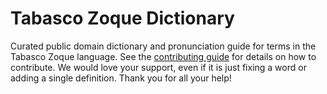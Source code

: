 
# Tabasco Zoque Dictionary

Curated public domain dictionary and pronunciation guide for terms in the Tabasco Zoque language. See the [contributing guide](https://github.com/drumworkteam/term/blob/make/.github/contributing.md) for details on how to contribute. We would love your support, even if it is just fixing a word or adding a single definition. Thank you for all your help!